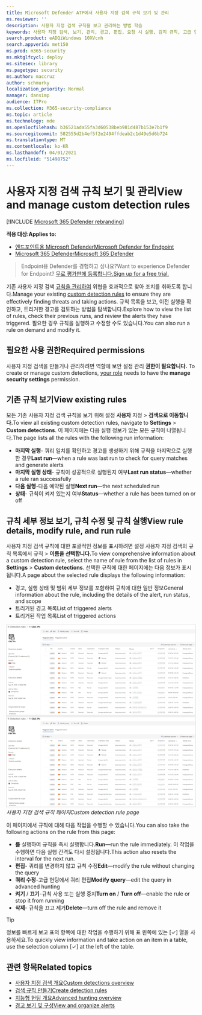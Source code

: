 ```yaml
---
title: Microsoft Defender ATP에서 사용자 지정 검색 규칙 보기 및 관리
ms.reviewer: ''
description: 사용자 지정 검색 규칙을 보고 관리하는 방법 학습
keywords: 사용자 지정 검색, 보기, 관리, 경고, 편집, 요청 시 실행, 감지 규칙, 고급 헌팅, 헌트, 쿼리, 응답 작업, mdatp, Microsoft Defender atp
search.product: eADQiWindows 10XVcnh
search.appverid: met150
ms.prod: m365-security
ms.mktglfcycl: deploy
ms.sitesec: library
ms.pagetype: security
ms.author: maccruz
author: schmurky
localization_priority: Normal
manager: dansimp
audience: ITPro
ms.collection: M365-security-compliance
ms.topic: article
ms.technology: mde
ms.openlocfilehash: b36521ada55fa3d60538beb981d487b153e7b1f9
ms.sourcegitcommit: 582555d2b4ef5f2e2494ffdeab2c1d49e5d6b724
ms.translationtype: MT
ms.contentlocale: ko-KR
ms.lasthandoff: 04/01/2021
ms.locfileid: "51498752"
---
```

# <a name="view-and-manage-custom-detection-rules"></a><span data-ttu-id="09ee5-104">사용자 지정 검색 규칙 보기 및 관리</span><span class="sxs-lookup"><span data-stu-id="09ee5-104">View and manage custom detection rules</span></span>

[!INCLUDE [Microsoft 365 Defender rebranding](../../includes/microsoft-defender.md)]

<span data-ttu-id="09ee5-105">**적용 대상:**</span><span class="sxs-lookup"><span data-stu-id="09ee5-105">**Applies to:**</span></span>
- [<span data-ttu-id="09ee5-106">엔드포인트용 Microsoft Defender</span><span class="sxs-lookup"><span data-stu-id="09ee5-106">Microsoft Defender for Endpoint</span></span>](https://go.microsoft.com/fwlink/p/?linkid=2154037)
- [<span data-ttu-id="09ee5-107">Microsoft 365 Defender</span><span class="sxs-lookup"><span data-stu-id="09ee5-107">Microsoft 365 Defender</span></span>](https://go.microsoft.com/fwlink/?linkid=2118804)

><span data-ttu-id="09ee5-108">Endpoint용 Defender를 경험하고 싶나요?</span><span class="sxs-lookup"><span data-stu-id="09ee5-108">Want to experience Defender for Endpoint?</span></span> [<span data-ttu-id="09ee5-109">무료 평가판에 등록합니다.</span><span class="sxs-lookup"><span data-stu-id="09ee5-109">Sign up for a free trial.</span></span>](https://www.microsoft.com/microsoft-365/windows/microsoft-defender-atp?ocid=docs-wdatp-assignaccess-abovefoldlink)

<span data-ttu-id="09ee5-110">기존 사용자 지정 검색 [규칙을 관리하여](custom-detection-rules.md) 위협을 효과적으로 찾아 조치를 취하도록 합니다.</span><span class="sxs-lookup"><span data-stu-id="09ee5-110">Manage your existing [custom detection rules](custom-detection-rules.md) to ensure they are effectively finding threats and taking actions.</span></span> <span data-ttu-id="09ee5-111">규칙 목록을 보고, 이전 실행을 확인하고, 트리거한 경고를 검토하는 방법을 탐색합니다.</span><span class="sxs-lookup"><span data-stu-id="09ee5-111">Explore how to view the list of rules, check their previous runs, and review the alerts they have triggered.</span></span> <span data-ttu-id="09ee5-112">필요한 경우 규칙을 실행하고 수정할 수도 있습니다.</span><span class="sxs-lookup"><span data-stu-id="09ee5-112">You can also run a rule on demand and modify it.</span></span>

## <a name="required-permissions"></a><span data-ttu-id="09ee5-113">필요한 사용 권한</span><span class="sxs-lookup"><span data-stu-id="09ee5-113">Required permissions</span></span>

<span data-ttu-id="09ee5-114">사용자 지정 검색을 만들거나 관리하려면 역할에 보안 설정 관리 **권한이 필요합니다.** [](user-roles.md#create-roles-and-assign-the-role-to-an-azure-active-directory-group)</span><span class="sxs-lookup"><span data-stu-id="09ee5-114">To create or manage custom detections, [your role](user-roles.md#create-roles-and-assign-the-role-to-an-azure-active-directory-group) needs to have the **manage security settings** permission.</span></span>

## <a name="view-existing-rules"></a><span data-ttu-id="09ee5-115">기존 규칙 보기</span><span class="sxs-lookup"><span data-stu-id="09ee5-115">View existing rules</span></span>

<span data-ttu-id="09ee5-116">모든 기존 사용자 지정 검색 규칙을 보기 위해 설정 **사용자** 지정  >  **검색으로 이동합니다.**</span><span class="sxs-lookup"><span data-stu-id="09ee5-116">To view all existing custom detection rules, navigate to **Settings** > **Custom detections**.</span></span> <span data-ttu-id="09ee5-117">이 페이지에는 다음 실행 정보가 있는 모든 규칙이 나열됩니다.</span><span class="sxs-lookup"><span data-stu-id="09ee5-117">The page lists all the rules with the following run information:</span></span>

- <span data-ttu-id="09ee5-118">**마지막 실행**- 쿼리 일치를 확인하고 경고를 생성하기 위해 규칙을 마지막으로 실행한 경우</span><span class="sxs-lookup"><span data-stu-id="09ee5-118">**Last run**—when a rule was last run to check for query matches and generate alerts</span></span>
- <span data-ttu-id="09ee5-119">**마지막 실행 상태**- 규칙이 성공적으로 실행된지 여부</span><span class="sxs-lookup"><span data-stu-id="09ee5-119">**Last run status**—whether a rule ran successfully</span></span>
- <span data-ttu-id="09ee5-120">**다음 실행**-다음 예약된 실행</span><span class="sxs-lookup"><span data-stu-id="09ee5-120">**Next run**—the next scheduled run</span></span>
- <span data-ttu-id="09ee5-121">**상태**- 규칙이 켜져 있는지 여부</span><span class="sxs-lookup"><span data-stu-id="09ee5-121">**Status**—whether a rule has been turned on or off</span></span>

## <a name="view-rule-details-modify-rule-and-run-rule"></a><span data-ttu-id="09ee5-122">규칙 세부 정보 보기, 규칙 수정 및 규칙 실행</span><span class="sxs-lookup"><span data-stu-id="09ee5-122">View rule details, modify rule, and run rule</span></span>

<span data-ttu-id="09ee5-123">사용자 지정 검색 규칙에 대한 포괄적인 정보를 표시하려면 설정 사용자 지정 검색의 규칙 목록에서 규칙  >  **이름을 선택합니다.**</span><span class="sxs-lookup"><span data-stu-id="09ee5-123">To view comprehensive information about a custom detection rule, select the name of rule from the list of rules in **Settings** > **Custom detections**.</span></span> <span data-ttu-id="09ee5-124">선택한 규칙에 대한 페이지에는 다음 정보가 표시됩니다.</span><span class="sxs-lookup"><span data-stu-id="09ee5-124">A page about the selected rule displays the following information:</span></span>

- <span data-ttu-id="09ee5-125">경고, 실행 상태 및 범위 세부 정보를 포함하여 규칙에 대한 일반 정보</span><span class="sxs-lookup"><span data-stu-id="09ee5-125">General information about the rule, including the details of the alert, run status, and scope</span></span>
- <span data-ttu-id="09ee5-126">트리거된 경고 목록</span><span class="sxs-lookup"><span data-stu-id="09ee5-126">List of triggered alerts</span></span>
- <span data-ttu-id="09ee5-127">트리거된 작업 목록</span><span class="sxs-lookup"><span data-stu-id="09ee5-127">List of triggered actions</span></span>

<span data-ttu-id="09ee5-128">![사용자 지정 검색 규칙 페이지](images/atp-custom-detection-rule-details.png)</span><span class="sxs-lookup"><span data-stu-id="09ee5-128">![Custom detection rule page](images/atp-custom-detection-rule-details.png)</span></span><br>
<span data-ttu-id="09ee5-129">*사용자 지정 검색 규칙 페이지*</span><span class="sxs-lookup"><span data-stu-id="09ee5-129">*Custom detection rule page*</span></span>

<span data-ttu-id="09ee5-130">이 페이지에서 규칙에 대해 다음 작업을 수행할 수 있습니다.</span><span class="sxs-lookup"><span data-stu-id="09ee5-130">You can also take the following actions on the rule from this page:</span></span>

- <span data-ttu-id="09ee5-131">**를** 실행하여 규칙을 즉시 실행합니다.</span><span class="sxs-lookup"><span data-stu-id="09ee5-131">**Run**—run the rule immediately.</span></span> <span data-ttu-id="09ee5-132">이 작업을 수행하면 다음 실행 간격도 다시 설정됩니다.</span><span class="sxs-lookup"><span data-stu-id="09ee5-132">This action also resets the interval for the next run.</span></span>
- <span data-ttu-id="09ee5-133">**편집**- 쿼리를 변경하지 않고 규칙 수정</span><span class="sxs-lookup"><span data-stu-id="09ee5-133">**Edit**—modify the rule without changing the query</span></span>
- <span data-ttu-id="09ee5-134">**쿼리 수정**-고급 헌팅에서 쿼리 편집</span><span class="sxs-lookup"><span data-stu-id="09ee5-134">**Modify query**—edit the query in advanced hunting</span></span>
- <span data-ttu-id="09ee5-135">**켜기**  /  **끄기**-규칙 사용 또는 실행 중지</span><span class="sxs-lookup"><span data-stu-id="09ee5-135">**Turn on** / **Turn off**—enable the rule or stop it from running</span></span>
- <span data-ttu-id="09ee5-136">**삭제**- 규칙을 끄고 제거</span><span class="sxs-lookup"><span data-stu-id="09ee5-136">**Delete**—turn off the rule and remove it</span></span>

>[!TIP]
><span data-ttu-id="09ee5-137">정보를 빠르게 보고 표의 항목에 대한 작업을 수행하기 위해 표 왼쪽에 있는 [&#10003;] 열을 사용하세요.</span><span class="sxs-lookup"><span data-stu-id="09ee5-137">To quickly view information and take action on an item in a table, use the selection column [&#10003;] at the left of the table.</span></span>

## <a name="related-topics"></a><span data-ttu-id="09ee5-138">관련 항목</span><span class="sxs-lookup"><span data-stu-id="09ee5-138">Related topics</span></span>
- [<span data-ttu-id="09ee5-139">사용자 지정 검색 개요</span><span class="sxs-lookup"><span data-stu-id="09ee5-139">Custom detections overview</span></span>](overview-custom-detections.md)
- [<span data-ttu-id="09ee5-140">검색 규칙 만들기</span><span class="sxs-lookup"><span data-stu-id="09ee5-140">Create detection rules</span></span>](custom-detection-rules.md)
- [<span data-ttu-id="09ee5-141">지능형 헌팅 개요</span><span class="sxs-lookup"><span data-stu-id="09ee5-141">Advanced hunting overview</span></span>](advanced-hunting-overview.md)
- [<span data-ttu-id="09ee5-142">경고 보기 및 구성</span><span class="sxs-lookup"><span data-stu-id="09ee5-142">View and organize alerts</span></span>](alerts-queue.md)

